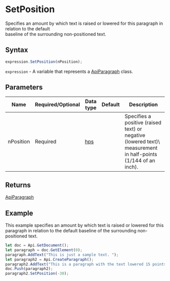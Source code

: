 # SetPosition

Specifies an amount by which text is raised or lowered for this paragraph in relation to the default\
baseline of the surrounding non-positioned text.

## Syntax

```javascript
expression.SetPosition(nPosition);
```

`expression` - A variable that represents a [ApiParagraph](../ApiParagraph.md) class.

## Parameters

| **Name** | **Required/Optional** | **Data type** | **Default** | **Description** |
| ------------- | ------------- | ------------- | ------------- | ------------- |
| nPosition | Required | [hps](../../Enumeration/hps.md) |  | Specifies a positive (raised text) or negative (lowered text)\ measurement in half-points (1/144 of an inch). |

## Returns

[ApiParagraph](../../ApiParagraph/ApiParagraph.md)

## Example

This example specifies an amount by which text is raised or lowered for this paragraph in relation to the default baseline of the surrounding non-positioned text.

```javascript editor-docx
let doc = Api.GetDocument();
let paragraph = doc.GetElement(0);
paragraph.AddText("This is just a sample text. ");
let paragraph2 = Api.CreateParagraph();
paragraph2.AddText("This is a paragraph with the text lowered 15 points (30 half-points).");
doc.Push(paragraph2);
paragraph2.SetPosition(-30);
```

